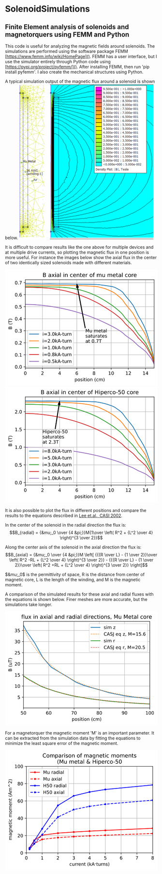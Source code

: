 # SolenoidSimulations

## Finite Element analysis of solenoids and magnetorquers using FEMM and Python

This code is useful for analyzing the magnetic fields around solenoids. The simulations are performed using the software package FEMM [https://www.femm.info/wiki/HomePage](). FEMM has a user interface, but I use the simulator entirely through Python code using [https://pypi.org/project/pyfemm/](). After installing FEMM, then run 'pip install pyfemm'. I also create the mechanical structures using Python.

A typical simulation output of the magnetic flux around a solenoid is shown below.
![](./media/FemmSample.png)

It is difficult to compare results like the one above for multiple devices and at multiple drive currents, so plotting the magnetic flux in one position is more useful. For instance the images below show the axial flux in the center of two identically sized solenoids made with different materials.

![](./media/BinCoreMuMetalSaturation.svg)
![](./media/BinCoreHP50Saturation.svg)

It is also possible to plot the flux in different positions and compare the results to the equations described in [Lee et.al., CASI 2002](https://www.researchgate.net/publication/242270492_On_Determining_Dipole_Moments_of_a_Magnetic_Torquer_Rod_-_Experiments_and_Discussions).

In the center of the solenoid in the radial direction the flux is:
$$B_{radial} = {&mu;_0 \over {4 &pi;}}M{1\over \left( R^2 + {L^2 \over 4} \right)^{3 \over 2}}$$

Along the center axis of the solenoid in the axial direction the flux is:
$$B_{axial} = {&mu;_0 \over {4 &pi;}}M \left[ {{{R \over L} - {1 \over 2}}\over \left( R^2 -RL + {L^2 \over 4} \right)^{3 \over 2}} - 
{{{R \over L} - {1 \over 2}}\over \left( R^2 +RL + {L^2 \over 4} \right)^{3 \over 2}} \right]$$

$&mu;_0$ is the permittivity of space, R is the distance from center of magnetic core, L is the length of the winding, and M is the magnetic moment.

A comparison of the simulated results for these axial and radial fluxes with the equations is shown below. Finer meshes are more accurate, but the simulations take longer.

![](./media/MuMetalFlux.svg)

For a magnetorquer the magnetic moment 'M' is an important parameter. It can be extracted from the simulation data by fitting the equations to minimize the least square error of the magnetic moment.

![](./media/MomentComparison.svg)

